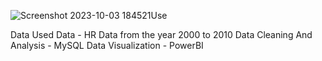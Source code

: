 
![Screenshot 2023-10-03 184521](https://github.com/varshashajan/HR-Dashboard-MySQL-PowerBI/assets/96130572/f26f19ce-0479-49b1-a023-7de3b8d3b877)Use


Data Used 
Data - HR Data from the year 2000 to 2010
Data Cleaning And Analysis - MySQL 
Data Visualization - PowerBI

